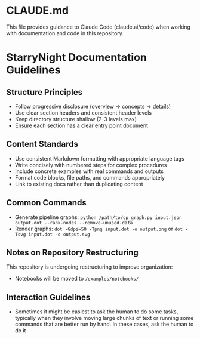# CLAUDE.md

This file provides guidance to Claude Code (claude.ai/code) when working with documentation and code in this repository.

# StarryNight Documentation Guidelines

## Structure Principles
- Follow progressive disclosure (overview → concepts → details)
- Use clear section headers and consistent header levels
- Keep directory structure shallow (2-3 levels max)
- Ensure each section has a clear entry point document

## Content Standards
- Use consistent Markdown formatting with appropriate language tags
- Write concisely with numbered steps for complex procedures
- Include concrete examples with real commands and outputs
- Format code blocks, file paths, and commands appropriately
- Link to existing docs rather than duplicating content

## Common Commands
- Generate pipeline graphs: `python /path/to/cp_graph.py input.json output.dot --rank-nodes --remove-unused-data`
- Render graphs: `dot -Gdpi=50 -Tpng input.dot -o output.png` or `dot -Tsvg input.dot -o output.svg`

## Notes on Repository Restructuring
This repository is undergoing restructuring to improve organization:
- Notebooks will be moved to `/examples/notebooks/`

## Interaction Guidelines
- Sometimes it might be easiest to ask the human to do some tasks, typically when they involve moving large chunks of text or running some commands that are better run by hand. In these cases, ask the human to do it
